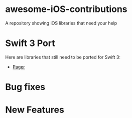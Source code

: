 # awesome-iOS-contributions
A repository showing iOS libraries that need your help

# Swift 3 Port
Here are libraries that still need to be ported for Swift 3:
* [Pager](https://github.com/lucoceano/Pager/issues/23)

# Bug fixes

# New Features
